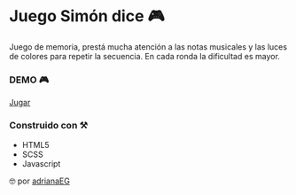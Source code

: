 # Juego Simón dice :video_game:
Juego de memoria, prestá mucha atención a las notas musicales y las luces de colores para repetir la secuencia. 
En cada ronda la dificultad es mayor. 

### DEMO :video_game:
[Jugar](https://adrianaeg.github.io/simon-says/)

### Construido con :hammer_and_pick:
* HTML5
* SCSS
* Javascript

:nerd_face: por [adrianaEG](https://github.com/AdrianaEG)
